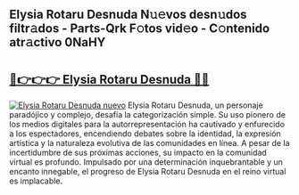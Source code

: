 ## Elysia Rotaru Desnuda N𝚞𝚎vos desn𝚞dos filtr𝚊dos - Parts-Qrk F𝚘tos vid𝚎o - C𝚘ntenido atr𝚊ctivo 0NaHY

# <h2><a href="http://mb4u67.tromn.icu/?c=Elysia+Rotaru+Desnuda">🔗👉👉👉 Elysia Rotaru Desnuda 🔗🔗</a></h2>

[![Elysia Rotaru Desnuda nuevo](https://i.imgur.com/pEAQMta.gif)](http://mb4u67.tromn.icu/?c=Elysia+Rotaru+Desnuda)
Elysia Rotaru Desnuda, un personaje paradójico y complejo, desafía la categorización simple. Su uso pionero de los medios digitales para la autorrepresentación ha cautivado y enfurecido a los espectadores, encendiendo debates sobre la identidad, la expresión artística y la naturaleza evolutiva de las comunidades en línea. A pesar de la incertidumbre de sus próximas acciones, su impacto en la comunidad virtual es profundo. Impulsado por una determinación inquebrantable y un encanto innegable, el progreso de Elysia Rotaru Desnuda en el reino virtual es implacable.
